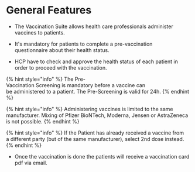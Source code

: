 # General Features

- The Vaccination Suite allows health care professionals administer vaccines to patients.

- It's mandatory for patients to complete a pre-vaccination questionnaire about their health status.

- HCP have to check and approve the health status of each patient in order to proceed with the vaccination.

{% hint style="info" %} The Pre-Vaccination Screening is mandatory before a vaccine can be administered to a patient. The Pre-Screening is valid for 24h. {% endhint %}

{% hint style="info" %} Administering vaccines is limited to the same manufacturer. Mixing of Pfizer BioNTech, Moderna, Jensen or AstraZeneca 
is not possible. {% endhint %}

{% hint style="info" %} If the Patient has already received a vaccine from a different party (but of the same manufacturer), select 2nd dose instead. {% endhint %}

- Once the vaccination is done the patients will receive a vaccination card pdf via email.
